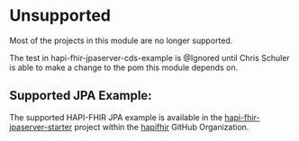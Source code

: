# Unsupported

Most of the projects in this module are no longer supported.

The test in hapi-fhir-jpaserver-cds-example is @Ignored until Chris Schuler is able to make a change to the pom
this module depends on.

## Supported JPA Example:

The supported HAPI-FHIR JPA example is available in the [hapi-fhir-jpaserver-starter](https://github.com/hapifhir/hapi-fhir-jpaserver-starter)
project within the [hapifhir](https://github.com/hapifhir) GitHub Organization.
